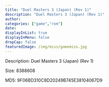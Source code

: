 ```yaml
---
title: "Duel Masters 3 (Japan) (Rev 1)"
description: "Duel Masters 3 (Japan) (Rev 1)"
author: 
categories: ["game","rom"]
date: 
displayInList: true
displayInMenu: false
dropCap: false
featuredImage: /img/miss/gamemiss.jpg
---
```


Description: Duel Masters 3 (Japan) (Rev 1)

Size: 8388608

MD5: 9F06BD310C8D20249B745E38104067D9

